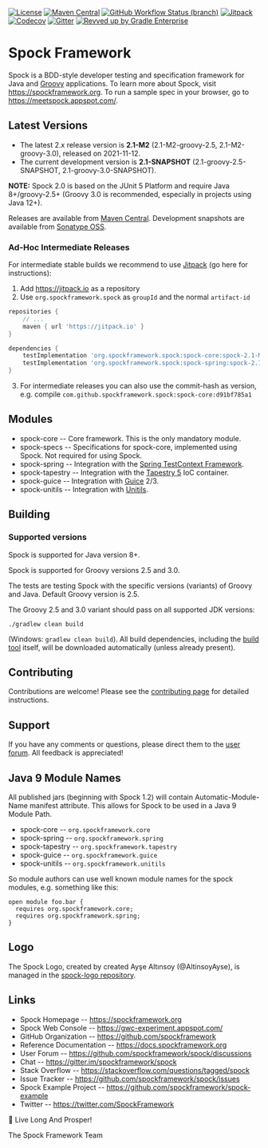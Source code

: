 [![License](https://img.shields.io/badge/License-Apache%202.0-blue.svg)](https://github.com/spockframework/spock/blob/master/LICENSE)
[![Maven Central](https://img.shields.io/maven-central/v/org.spockframework/spock-core.svg?label=Maven%20Central)](https://search.maven.org/search?q=g:org.spockframework)
[![GitHub Workflow Status (branch)](https://img.shields.io/github/workflow/status/spockframework/spock/Build%20and%20Release%20Spock/master)](https://github.com/spockframework/spock/actions?query=workflow%3A%22Build+and+Release+Spock%22+branch%3Amaster)
[![Jitpack](https://jitpack.io/v/org.spockframework/spock.svg)](https://jitpack.io/#org.spockframework/spock)
[![Codecov](https://codecov.io/gh/spockframework/spock/branch/master/graph/badge.svg)](https://codecov.io/gh/spockframework/spock)
[![Gitter](https://badges.gitter.im/spockframework/spock.svg)](https://gitter.im/spockframework/spock?utm_source=badge&utm_medium=badge&utm_campaign=pr-badge)
[![Revved up by Gradle Enterprise](https://img.shields.io/badge/Revved%20up%20by-Gradle%20Enterprise-06A0CE?logo=Gradle&labelColor=02303A)](https://ge.spockframework.org/scans)

Spock Framework
===============

Spock is a BDD-style developer testing and specification framework for Java and [Groovy](https://groovy-lang.org/) applications.
To learn more about Spock, visit https://spockframework.org. To run a sample spec in your browser, go to
https://meetspock.appspot.com/.

Latest Versions
---------------
* The latest 2.x release version is **2.1-M2** (2.1-M2-groovy-2.5, 2.1-M2-groovy-3.0), released on 2021-11-12.
* The current development version is **2.1-SNAPSHOT** (2.1-groovy-2.5-SNAPSHOT, 2.1-groovy-3.0-SNAPSHOT).

**NOTE:** Spock 2.0 is based on the JUnit 5 Platform and require Java 8+/groovy-2.5+ (Groovy 3.0 is recommended, especially in projects using Java 12+).

Releases are available from [Maven Central](https://search.maven.org/#search%7Cga%7C1%7Cg%3A%22org.spockframework%22).
Development snapshots are available from [Sonatype OSS](https://oss.sonatype.org/content/repositories/snapshots/org/spockframework/).

### Ad-Hoc Intermediate Releases

For intermediate stable builds we recommend to use [Jitpack](https://jitpack.io/#org.spockframework/spock) (go here for instructions):

1. Add https://jitpack.io as a repository
2. Use `org.spockframework.spock` as `groupId` and the normal `artifact-id`

```groovy
repositories {
    // ...
    maven { url 'https://jitpack.io' }
}

dependencies {
    testImplementation 'org.spockframework.spock:spock-core:spock-2.1-M2'
    testImplementation 'org.spockframework.spock:spock-spring:spock-2.1-M2'
}
```
3. For intermediate releases you can also use the commit-hash as version, e.g. compile `com.github.spockframework.spock:spock-core:d91bf785a1`

Modules
-------
* spock-core -- Core framework. This is the only mandatory module.
* spock-specs -- Specifications for spock-core, implemented using Spock. Not required for using Spock.
* spock-spring -- Integration with the [Spring TestContext Framework](https://docs.spring.io/spring/docs/4.1.5.RELEASE/spring-framework-reference/html/testing.html#testcontext-framework).
* spock-tapestry -- Integration with the [Tapestry 5](https://tapestry.apache.org/) IoC container.
* spock-guice -- Integration with [Guice](https://github.com/google/guice) 2/3.
* spock-unitils -- Integration with [Unitils](http://www.unitils.org/).

Building
--------

### Supported versions
Spock is supported for Java version 8+.

Spock is supported for Groovy versions 2.5 and 3.0.

The tests are testing Spock with the specific versions (variants) of Groovy and Java. Default Groovy version is 2.5.

The Groovy 2.5 and 3.0 variant should pass on all supported JDK versions:

```
./gradlew clean build
```

(Windows: `gradlew clean build`).
All build dependencies, including
the [build tool](https://www.gradle.org) itself, will be downloaded automatically (unless already present).

Contributing
------------
Contributions are welcome! Please see the [contributing page](https://github.com/spockframework/spock/blob/master/CONTRIBUTING.md) for detailed instructions.

Support
-------
If you have any comments or questions, please direct them to the [user forum](https://github.com/spockframework/spock/discussions).
All feedback is appreciated!

Java 9 Module Names
-------------------

All published jars (beginning with Spock 1.2) will contain Automatic-Module-Name manifest attribute. This allows for Spock to be
used in a Java 9 Module Path.

* spock-core -- `org.spockframework.core`
* spock-spring -- `org.spockframework.spring`
* spock-tapestry -- `org.spockframework.tapestry`
* spock-guice -- `org.spockframework.guice`
* spock-unitils -- `org.spockframework.unitils`

So module authors can use well known module names for the spock modules, e.g. something like this:
```
open module foo.bar {
  requires org.spockframework.core;
  requires org.spockframework.spring;
}
```

Logo
----

The Spock Logo, created by created Ayşe Altınsoy (@AltinsoyAyse), is managed in the [spock-logo repository](https://github.com/spockframework/spock-logo).

Links
-----
* Spock Homepage -- https://spockframework.org
* Spock Web Console -- https://gwc-experiment.appspot.com/
* GitHub Organization -- https://github.com/spockframework
* Reference Documentation -- https://docs.spockframework.org
* User Forum -- https://github.com/spockframework/spock/discussions
* Chat -- https://gitter.im/spockframework/spock
* Stack Overflow -- https://stackoverflow.com/questions/tagged/spock
* Issue Tracker -- https://github.com/spockframework/spock/issues
* Spock Example Project -- https://github.com/spockframework/spock-example
* Twitter -- https://twitter.com/SpockFramework

🖖 Live Long And Prosper!

The Spock Framework Team
